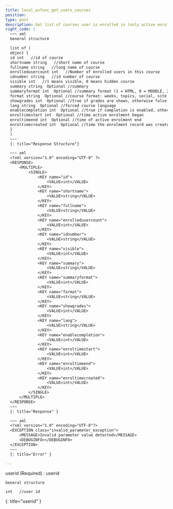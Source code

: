 ```yaml
---
title: local_wsfunc_get_users_courses
position: 
type: post
description: Get list of courses user is enrolled in (only active enrolments are returned).
right_code: |
  ~~~ xml
  General structure

  list of ( 
  object {
  id int   //id of course
  shortname string   //short name of course
  fullname string   //long name of course
  enrolledusercount int   //Number of enrolled users in this course
  idnumber string   //id number of course
  visible int   //1 means visible, 0 means hidden course
  summary string  Optional //summary
  summaryformat int  Optional //summary format (1 = HTML, 0 = MOODLE, 2 = PLAIN or 4 = MARKDOWN)
  format string  Optional //course format: weeks, topics, social, site
  showgrades int  Optional //true if grades are shown, otherwise false
  lang string  Optional //forced course language
  enablecompletion int  Optional //true if completion is enabled, otherwise false
  enroltimestart int  Optional //time active enrolment began
  enroltimeend int  Optional //time of active enrolment end
  enroltimecreated int  Optional //time the enrolment record was created
  } 
  )
  ~~~
  {: title="Response Structure"}

  ~~~ xml
  <?xml version="1.0" encoding="UTF-8" ?>
  <RESPONSE>
      <MULTIPLE>
          <SINGLE>
              <KEY name="id">
                  <VALUE>int</VALUE>
              </KEY>
              <KEY name="shortname">
                  <VALUE>string</VALUE>
              </KEY>
              <KEY name="fullname">
                  <VALUE>string</VALUE>
              </KEY>
              <KEY name="enrolledusercount">
                  <VALUE>int</VALUE>
              </KEY>
              <KEY name="idnumber">
                  <VALUE>string</VALUE>
              </KEY>
              <KEY name="visible">
                  <VALUE>int</VALUE>
              </KEY>
              <KEY name="summary">
                  <VALUE>string</VALUE>
              </KEY>
              <KEY name="summaryformat">
                  <VALUE>int</VALUE>
              </KEY>
              <KEY name="format">
                  <VALUE>string</VALUE>
              </KEY>
              <KEY name="showgrades">
                  <VALUE>int</VALUE>
              </KEY>
              <KEY name="lang">
                  <VALUE>string</VALUE>
              </KEY>
              <KEY name="enablecompletion">
                  <VALUE>int</VALUE>
              </KEY>
              <KEY name="enroltimestart">
                  <VALUE>int</VALUE>
              </KEY>
              <KEY name="enroltimeend">
                  <VALUE>int</VALUE>
              </KEY>
              <KEY name="enroltimecreated">
                  <VALUE>int</VALUE>
              </KEY>
          </SINGLE>
      </MULTIPLE>
  </RESPONSE>
  ~~~
  {: title="Response" }

  ~~~ xml
  <?xml version="1.0" encoding="UTF-8"?>
  <EXCEPTION class="invalid_parameter_exception">
      <MESSAGE>Invalid parameter value detected</MESSAGE>
      <DEBUGINFO></DEBUGINFO>
  </EXCEPTION>
  ~~~
  {: title="Error" }

---
```

userid (Required)
: userid

~~~
General structure

int   //user id
~~~
{: title="userid" }

